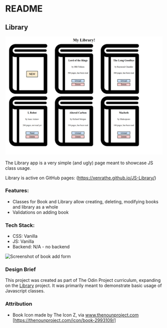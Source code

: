 # README

## Library

![Screenshot of the library page](https://github.com/Xenrathe/JS-Library/blob/main/Library.png?raw=true)

The Library app is a very simple (and ugly) page meant to showcase JS class usage.

Library is active on GitHub pages: (https://xenrathe.github.io/JS-Library/)

### Features:

- Classes for Book and Library allow creating, deleting, modifying books and library as a whole
- Validations on adding book

### Tech Stack:

- CSS: Vanilla
- JS: Vanilla
- Backend: N/A - no backend

![Screenshot of book add form](https://github.com/Xenrathe/JS-BattleTreats/blob/main/NewBook.png?raw=true)

### Design Brief

This project was created as part of The Odin Project curriculum, expanding on the <a href="https://www.theodinproject.com/lessons/javascript-library">Library</a> project. It was primarily meant to demonstrate basic usage of Javascript classes.

### Attribution

- Book Icon made by The Icon Z, via www.thenounproject.com [https://thenounproject.com/icon/book-2993109/]
